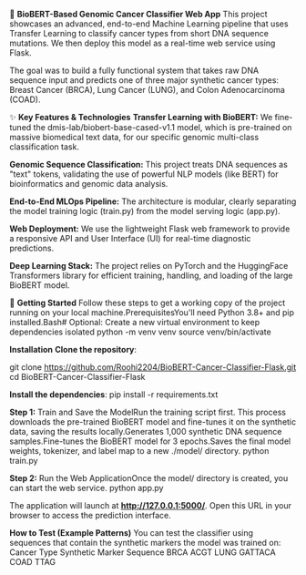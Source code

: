 🧬 **BioBERT-Based Genomic Cancer Classifier Web App**
This project showcases an advanced, end-to-end Machine Learning pipeline that uses Transfer Learning to classify cancer types from short DNA sequence mutations. We then deploy this model as a real-time web service using Flask.

The goal was to build a fully functional system that takes raw DNA sequence input and predicts one of three major synthetic cancer types: Breast Cancer (BRCA), Lung Cancer (LUNG), and Colon Adenocarcinoma (COAD).


✨ **Key Features & Technologies**
**Transfer Learning with BioBERT:** We fine-tuned the dmis-lab/biobert-base-cased-v1.1 model, which is pre-trained on massive biomedical text data, for our specific genomic multi-class classification task.

**Genomic Sequence Classification:** This project treats DNA sequences as "text" tokens, validating the use of powerful NLP models (like BERT) for bioinformatics and genomic data analysis.

**End-to-End MLOps Pipeline:** The architecture is modular, clearly separating the model training logic (train.py) from the model serving logic (app.py).

**Web Deployment:** We use the lightweight Flask web framework to provide a responsive API and User Interface (UI) for real-time diagnostic predictions.

**Deep Learning Stack:** The project relies on PyTorch and the HuggingFace Transformers library for efficient training, handling, and loading of the large BioBERT model.


🚀 **Getting Started**
Follow these steps to get a working copy of the project running on your local machine.PrerequisitesYou'll need Python 3.8+ and pip installed.Bash# Optional: Create a new virtual environment to keep dependencies isolated
python -m venv venv
source venv/bin/activate

**Installation**
**Clone the repository**:

git clone https://github.com/Roohi2204/BioBERT-Cancer-Classifier-Flask.git
cd BioBERT-Cancer-Classifier-Flask

**Install the dependencies**:
pip install -r requirements.txt

**Step 1:** Train and Save the ModelRun the training script first. This process downloads the pre-trained BioBERT model and fine-tunes it on the synthetic data, saving the results locally.Generates 1,000 synthetic DNA sequence samples.Fine-tunes the BioBERT model for 3 epochs.Saves the final model weights, tokenizer, and label map to a new ./model/ directory.
python train.py

**Step 2:** Run the Web ApplicationOnce the model/ directory is created, you can start the web service.
python app.py

The application will launch at **http://127.0.0.1:5000/**. 
Open this URL in your browser to access the prediction interface.


**How to Test (Example Patterns)**
You can test the classifier using sequences that contain the synthetic markers the model was trained on:
Cancer Type Synthetic Marker Sequence
BRCA         ACGT
LUNG         GATTACA
COAD         TTAG

